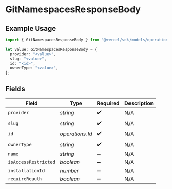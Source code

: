 # GitNamespacesResponseBody

## Example Usage

```typescript
import { GitNamespacesResponseBody } from "@vercel/sdk/models/operations/gitnamespaces.js";

let value: GitNamespacesResponseBody = {
  provider: "<value>",
  slug: "<value>",
  id: "<id>",
  ownerType: "<value>",
};
```

## Fields

| Field                | Type                 | Required             | Description          |
| -------------------- | -------------------- | -------------------- | -------------------- |
| `provider`           | *string*             | :heavy_check_mark:   | N/A                  |
| `slug`               | *string*             | :heavy_check_mark:   | N/A                  |
| `id`                 | *operations.Id*      | :heavy_check_mark:   | N/A                  |
| `ownerType`          | *string*             | :heavy_check_mark:   | N/A                  |
| `name`               | *string*             | :heavy_minus_sign:   | N/A                  |
| `isAccessRestricted` | *boolean*            | :heavy_minus_sign:   | N/A                  |
| `installationId`     | *number*             | :heavy_minus_sign:   | N/A                  |
| `requireReauth`      | *boolean*            | :heavy_minus_sign:   | N/A                  |